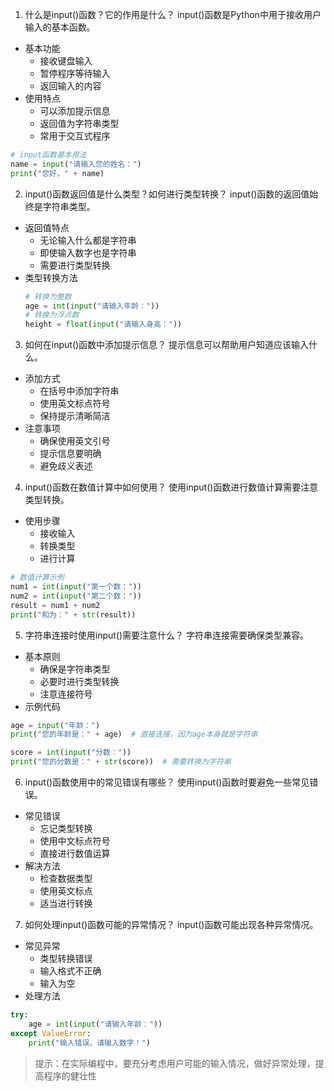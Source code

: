 1. 什么是input()函数？它的作用是什么？
input()函数是Python中用于接收用户输入的基本函数。
- 基本功能
    - 接收键盘输入
    - 暂停程序等待输入
    - 返回输入的内容
- 使用特点
    - 可以添加提示信息
    - 返回值为字符串类型
    - 常用于交互式程序

```python
# input函数基本用法
name = input("请输入您的姓名：")
print("您好，" + name)
```

2. input()函数返回值是什么类型？如何进行类型转换？
input()函数的返回值始终是字符串类型。
- 返回值特点
    - 无论输入什么都是字符串
    - 即使输入数字也是字符串
    - 需要进行类型转换
- 类型转换方法
    ```python
    # 转换为整数
    age = int(input("请输入年龄："))
    # 转换为浮点数
    height = float(input("请输入身高："))
    ```

3. 如何在input()函数中添加提示信息？
提示信息可以帮助用户知道应该输入什么。
- 添加方式
    - 在括号中添加字符串
    - 使用英文标点符号
    - 保持提示清晰简洁
- 注意事项
    - 确保使用英文引号
    - 提示信息要明确
    - 避免歧义表述

4. input()函数在数值计算中如何使用？
使用input()函数进行数值计算需要注意类型转换。
- 使用步骤
    - 接收输入
    - 转换类型
    - 进行计算
```python
# 数值计算示例
num1 = int(input("第一个数："))
num2 = int(input("第二个数："))
result = num1 + num2
print("和为：" + str(result))
```

5. 字符串连接时使用input()需要注意什么？
字符串连接需要确保类型兼容。
- 基本原则
    - 确保是字符串类型
    - 必要时进行类型转换
    - 注意连接符号
- 示例代码
```python
age = input("年龄：")
print("您的年龄是：" + age)  # 直接连接，因为age本身就是字符串

score = int(input("分数："))
print("您的分数是：" + str(score))  # 需要转换为字符串
```

6. input()函数使用中的常见错误有哪些？
使用input()函数时要避免一些常见错误。
- 常见错误
    - 忘记类型转换
    - 使用中文标点符号
    - 直接进行数值运算
- 解决方法
    - 检查数据类型
    - 使用英文标点
    - 适当进行转换

7. 如何处理input()函数可能的异常情况？
input()函数可能出现各种异常情况。
- 常见异常
    - 类型转换错误
    - 输入格式不正确
    - 输入为空
- 处理方法
```python
try:
    age = int(input("请输入年龄："))
except ValueError:
    print("输入错误，请输入数字！")
```

> 提示：在实际编程中，要充分考虑用户可能的输入情况，做好异常处理，提高程序的健壮性